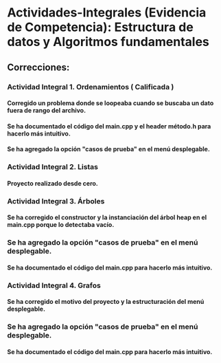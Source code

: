 # Actividades-Integrales (Evidencia de Competencia): Estructura de datos y Algoritmos fundamentales

## Correcciones: 

### Actividad Integral 1. Ordenamientos ( Calificada )

#### Corregido un problema donde se loopeaba cuando se buscaba un dato fuera de rango del archivo.

#### Se ha documentado el código del main.cpp y el header método.h para hacerlo más intuitivo.

#### Se ha agregado la opción "casos de prueba" en el menú desplegable.

### Actividad Integral 2. Listas

#### Proyecto realizado desde cero.

### Actividad Integral 3. Árboles

#### Se ha corregido el constructor y la instanciación del árbol heap en el main.cpp porque lo detectaba vacío.

### Se ha agregado la opción "casos de prueba" en el menú desplegable.

#### Se ha documentado el código del main.cpp para hacerlo más intuitivo.

### Actividad Integral 4. Grafos

#### Se ha corregido el motivo del proyecto y la estructuración del menú desplegable.

### Se ha agregado la opción "casos de prueba" en el menú desplegable.

#### Se ha documentado el código del main.cpp para hacerlo más intuitivo.
